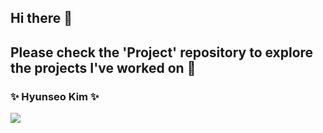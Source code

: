 ## Hi there 👋
## Please check the 'Project' repository to explore the projects I've worked on 👀

### ✨ Hyunseo Kim ✨
<img src="https://img.shields.io/badge/GitHub-181717?style=flat-square&logo=github&logoColor=white"/>
<!--
**leia04/leia04** is a ✨ _special_ ✨ repository because its `README.md` (this file) appears on your GitHub profile.

Here are some ideas to get you started:

- 🔭 I’m currently working on ...
- 🌱 I’m currently learning ...
- 👯 I’m looking to collaborate on ...
- 🤔 I’m looking for help with ...
- 💬 Ask me about ...
- 📫 How to reach me: ...
- 😄 Pronouns: ...
- ⚡ Fun fact: ...
-->
